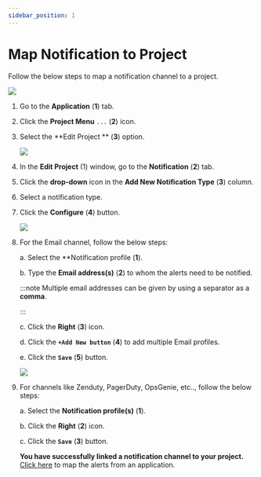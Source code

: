 ```yaml
---
sidebar_position: 1
---
```

# Map Notification to Project

Follow the below steps to map a notification channel to a project.

<img src="/img/Notifications/Images/Notification_1.png" /><br />

1. Go to the **Application** (**1**) tab.

2. Click the **Project Menu**  `...` (**2**) icon.

3. Select the  **Edit Project ** (**3**) option.

   <img src="/img/Notifications/Images/Notification_2.png" /><br />

4. In the **Edit Project** (1) window, go to the **Notification** (**2**) tab.

5. Click the **drop-down** icon in the **Add New Notification Type** (**3**) column.

6. Select a notification type.

7. Click the **Configure** (**4**) button.

   <img src="/img/Notifications/Images/Image_9.png" /><br /> 

8. For the Email channel, follow the below steps:

   a. Select the **Notification profile (**1**).

   b. Type the **Email address(s)** (**2**) to whom the alerts need to be notified.

   :::note
      Multiple email addresses can be given by using a separator as a **comma**.

   :::

   
   c. Click the **Right** (**3**) icon.

   d. Click the **`+Add New button`**  (**4**) to add multiple Email profiles.

   e. Click the **`Save`** (**5**) button.

   <img src="/img/Notifications/Images/Image_10.png" /><br /> 

9. For channels like Zenduty, PagerDuty, OpsGenie, etc.., follow the below steps:

   a. Select the **Notification profile(s)** (**1**).

   b. Click the **Right**  (**2**) icon.

   c. Click the **`Save`** (**3**) button.

   **You have successfully linked a notification channel to your project.** 
    [Click here](/docs/Alerts_notifications/Notifications/Map_Notification_Alerts/alert_mapping) to map the alerts from an application.
